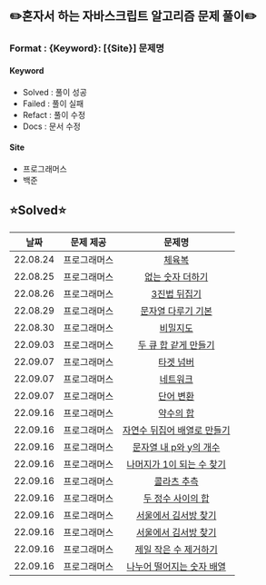## ✏️혼자서 하는 자바스크립트 알고리즘 문제 풀이✏️

### Format : {Keyword}: [{Site}] 문제명

#### Keyword
- Solved : 풀이 성공
- Failed : 풀이 실패
- Refact : 풀이 수정
- Docs : 문서 수정

#### Site
- 프로그래머스
- 백준

## ⭐Solved⭐
|날짜|문제 제공|문제명|
|:-:|:-:|:-:|
|22.08.24|프로그래머스|[체육복](https://school.programmers.co.kr/learn/courses/30/lessons/42862)|
|22.08.25|프로그래머스|[없는 숫자 더하기](https://school.programmers.co.kr/learn/courses/30/lessons/86051)|
|22.08.26|프로그래머스|[3진법 뒤집기](https://school.programmers.co.kr/learn/courses/30/lessons/68935)|
|22.08.29|프로그래머스|[문자열 다루기 기본](https://school.programmers.co.kr/learn/courses/30/lessons/12918)|
|22.08.30|프로그래머스|[비밀지도](https://school.programmers.co.kr/learn/courses/30/lessons/17681)
|22.09.03|프로그래머스|[두 큐 합 같게 만들기](https://school.programmers.co.kr/learn/courses/30/lessons/118667#qna)|
|22.09.07|프로그래머스|[타겟 넘버](https://school.programmers.co.kr/learn/courses/30/lessons/43165)|
|22.09.07|프로그래머스|[네트워크](https://school.programmers.co.kr/learn/courses/30/lessons/43162)|
|22.09.07|프로그래머스|[단어 변환](https://school.programmers.co.kr/learn/courses/30/lessons/43163)|
|22.09.16|프로그래머스|[약수의 합](https://school.programmers.co.kr/learn/courses/30/lessons/12928)|
|22.09.16|프로그래머스|[자연수 뒤집어 배열로 만들기](https://school.programmers.co.kr/learn/courses/30/lessons/12932)|
|22.09.16|프로그래머스|[문자열 내 p와 y의 개수](https://school.programmers.co.kr/learn/courses/30/lessons/12916)|
|22.09.16|프로그래머스|[나머지가 1이 되는 수 찾기](https://school.programmers.co.kr/learn/courses/30/lessons/87389)|
|22.09.16|프로그래머스|[콜라츠 추측](https://school.programmers.co.kr/learn/courses/30/lessons/12943)|
|22.09.16|프로그래머스|[두 정수 사이의 합](https://school.programmers.co.kr/learn/courses/30/lessons/12912)|
|22.09.16|프로그래머스|[서울에서 김서방 찾기](https://school.programmers.co.kr/learn/courses/30/lessons/12919)|
|22.09.16|프로그래머스|[서울에서 김서방 찾기](https://school.programmers.co.kr/learn/courses/30/lessons/12919)|
|22.09.16|프로그래머스|[제일 작은 수 제거하기](https://school.programmers.co.kr/learn/courses/30/lessons/12935)|
|22.09.16|프로그래머스|[나누어 떨어지는 숫자 배열](https://school.programmers.co.kr/learn/courses/30/lessons/12910)|